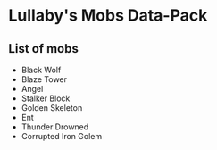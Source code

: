 # Lullaby's Mobs Data-Pack

## List of mobs

- Black Wolf
- Blaze Tower
- Angel
- Stalker Block
- Golden Skeleton
- Ent
- Thunder Drowned
- Corrupted Iron Golem